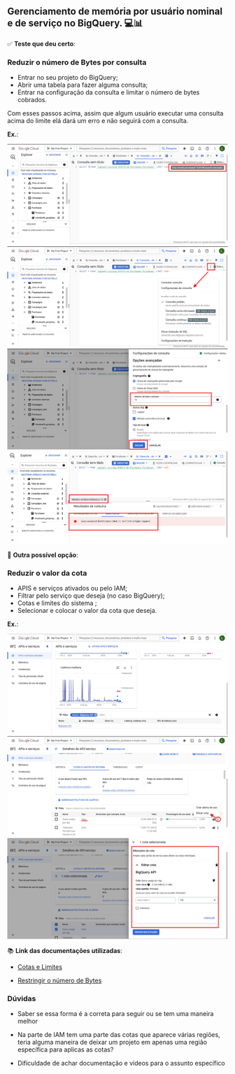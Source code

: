 ## Gerenciamento de memória por usuário nominal e de serviço no BigQuery. 💻📊

✅ **Teste que deu certo**:

### Reduzir o número de Bytes por consulta
- Entrar no seu projeto do BigQuery;
- Abrir uma tabela para fazer alguma consulta;
- Entrar na configuração da consulta e limitar o número de bytes cobrados. 

Com esses passos acima, assim que algum usuário executar uma consulta acima do limite elá dará um erro e não seguirá com a consulta. 

**Ex.**: 

![consulta](img/consulta.png)
![configuração](img/configuracao.png)
![bytes](img/bytes.png)
![erro](img/erro.png)


🔎 **Outra possível opção**:

### Reduzir o valor da cota
- APIS e serviços ativados ou pelo IAM;
- Filtrar pelo serviço que deseja (no caso BigQuery);
- Cotas e limites do sistema ;
- Selecionar e colocar o valor da cota que deseja.

**Ex.**: 

![cotas](img/apis_e_servicos_cotas.png)
![cotas](img/cotas.png)
![cotas](img/novo_valor_cotas.png)


📚 **Link das documentações utilizadas**:

- [Cotas e Limites](https://cloud.google.com/bigquery/quotas?hl=pt_br)

- [Restringir o número de Bytes](https://cloud.google.com/bigquery/docs/best-practices-costs?hl=pt-br#restrict-bytes-billed)

### Dúvidas

- Saber se essa forma é a correta para seguir ou se tem uma maneira melhor

- Na parte de IAM tem uma parte das cotas que aparece várias regiões, teria alguma maneira de deixar um projeto em apenas uma região específica para aplicas as cotas?

- Dificuldade de achar documentação e vídeos para o assunto específico